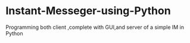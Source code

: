 # Instant-Messeger-using-Python
Programming both client ,complete with GUI,and server of a simple IM in Python
